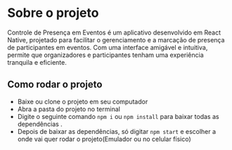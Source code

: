 # Sobre o projeto

Controle de Presença em Eventos é um aplicativo desenvolvido em React Native, projetado para facilitar o gerenciamento e a marcação de presença de participantes em eventos. Com uma interface amigável e intuitiva, permite que organizadores e participantes tenham uma experiência tranquila e eficiente.

## Como rodar o projeto

- Baixe ou clone o projeto em seu computador
- Abra a pasta do projeto no terminal
- Digite o seguinte comando `npm i` ou `npm install` para baixar todas as dependências .
- Depois de baixar as dependências, só digitar `npm start` e escolher a onde vai quer rodar o projeto(Emulador ou no celular físico)
